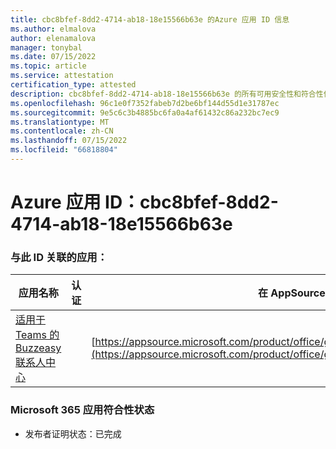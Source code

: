 ```yaml
---
title: cbc8bfef-8dd2-4714-ab18-18e15566b63e 的Azure 应用 ID 信息
ms.author: elmalova
author: elenamalova
manager: tonybal
ms.date: 07/15/2022
ms.topic: article
ms.service: attestation
certification_type: attested
description: cbc8bfef-8dd2-4714-ab18-18e15566b63e 的所有可用安全性和符合性信息。
ms.openlocfilehash: 96c1e0f7352fabeb7d2be6bf144d55d1e31787ec
ms.sourcegitcommit: 9e5c6c3b4885bc6fa0a4af61432c86a232bc7ec9
ms.translationtype: MT
ms.contentlocale: zh-CN
ms.lasthandoff: 07/15/2022
ms.locfileid: "66818804"
---
```

# <a name="azure-app-id-cbc8bfef-8dd2-4714-ab18-18e15566b63e"></a>Azure 应用 ID：cbc8bfef-8dd2-4714-ab18-18e15566b63e


### <a name="apps-associated-with-this-id"></a>与此 ID 关联的应用：
| **应用名称** | **认证** | **在 AppSource 中查看** |
|--------------|---------------|-----------------------|
| [适用于 Teams 的 Buzzeasy 联系人中心](../forward/geomant.buzzeasy_teams_contact_center.md) |  | [https://appsource.microsoft.com/product/office/geomant.buzzeasy_teams_contact_center](https://appsource.microsoft.com/product/office/geomant.buzzeasy_teams_contact_center) |

### <a name="microsoft-365-app-compliance-status"></a>Microsoft 365 应用符合性状态
- 发布者证明状态：已完成
